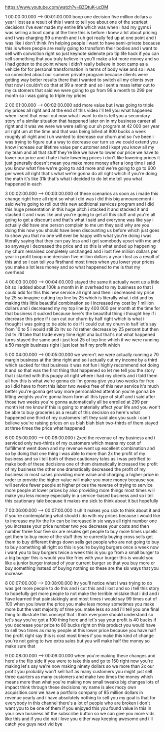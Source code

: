 https://www.youtube.com/watch?v=BZQtuK-ucDM

1 00:00:00.000 --\> 00:01:00.000 boop one decision five million dollars
a year i lost as a result of this i want to tell you about one of the
scariest decisions i've ever made my entire life which was when i had my
gyms i was selling a boot camp at the time this is before i knew a lot
about pricing and i was charging 99 a month and i uh got really fed up
at one point and i was like i don't think i'm helping people i want to
have semi-private because this is where people are really going to
transform their bodies and i want to sell with conviction right so just
keynote sidenote pro tip life hack if you can sell something that you
truly believe in you'll make a lot more money and so i had gotten to the
point where i didn't really believe in boot camp as a vehicle for for
personal transformation in terms of body wise and so i was so convicted
about our summer private program because clients were getting way better
results there that i wanted to switch all my clients over that now i
couldn't do that at 99 a month and so i sent a mass letter out to my
customers that said we were going to go from 99 a month to 299 per month
so i was going to triple my prices

2 00:01:00.000 --\> 00:02:00.000 add more value but i was going to
triple my prices all right and at the end of this video i'll tell you
what happened when i sent that email out now what i want to do is tell
you a secondary story of a similar situation that happened later on in
my business career all right and it was we were we were selling our uh
program at 42 000 per year all right um at the time and that was being
billed at 800 bucks a week roughly all right and i uh wanted to decrease
our churn and so i've been i was trying to figure out a way to decrease
our turn so we could extend you know increase our lifetime value per
customer and i kept you know all my my team and all that stuff they're
like we have to lower our price we have to lower our price and i hate i
hate lowering prices i don't like lowering prices it just generally
doesn't mean you make more money after a long time i said you know what
fine we're going to add more and we're going to go to 600 per week all
right that's what we're gonna do all right which if you're doing the
math it's like 31k that's what i decided to do let me tell you what
happened in each

3 00:02:00.000 --\> 00:03:00.000 of these scenarios as soon as i made
this change right here all right so what i did was i did this big
announcement i said we're going to roll out this new additional services
program and i did this huge presentation in this huge pitch i stacked it
and stacked it and stacked it and i was like and you're going to get all
this stuff and you're all going to get a discount and that's what i said
and everyone was like yay i actually did have one person complain to me
um they said why are you doing this now you should have been discounting
us before which just goes to show you that no one will ever be happy
with what you're doing i was literally saying that they can pay less and
i got somebody upset with me and so anyways i decreased the price and so
this is what ended up happening my churn remained completely unchanged
and i lost five million dollars per year in profit boop one decision
five million dollars a year i lost as a result of this and so i can tell
you firsthand most times when you lower your prices you make a lot less
money and so what happened to me is that my overhead

4 00:03:00.000 --\> 00:04:00.000 stayed the same it actually went up a
little bit so i added about 100k a month in in overhead to my business
so that i could add for this this new service all right and then i
decreased my price by 25 so imagine cutting top line by 25 which is
literally what i did and by making this little beautiful combination so
i increased my cost by 1 million dollars and i decreased my my top line
by 400 000 per month at the time for that business it sucked because
here's the beautiful thing i thought hey if i decrease this price if i
can cut our churn by half right which is what i thought i was going to
be able to do if i could cut my churn in half let's say from 10 to 5 i
would still 2x ltv so i'd rather decrease by 25 percent but then 2xl tv
i'll take that trade every time right aha but that's not what happened
turns stayed the same and i just lost 25 of top line which if we were
running a 50 margin business right i just lost half my profit which

5 00:04:00.000 --\> 00:05:00.000 we weren't we were actually running a
70 margin business at the time right and so i actually cut my income by
a third which sucked for that business it was not fun i highly recommend
not doing it and so that was the first thing that happened so let me
tell you the story that i started with this puppy all right where i had
my clients and i told them all hey this is what we're gonna do i'm gonna
give you two weeks for free so i did have to front this labor two weeks
free of this new service it's much better you're gonna get way more
personalized attention you're gonna be lifting weights you're gonna
learn form all this type of stuff and i said after those two weeks
you're gonna automatically all be enrolled at 299 per month let me know
if this is going to materially affect your life and you won't be able to
buy groceries as a result of this decision so here's what happened one
third of my customers left they said alex you suck i can't believe
you're raising prices on us blah blah blah two-thirds of them stayed at
three times the price what happened

6 00:05:00.000 --\> 00:06:00.000 i 2xed the revenue of my business and i
serviced only two-thirds of my customers which means my cost of
fulfillment went down and my revenue went up excellent combination and
so by doing that one thing i was able to more than 2x the profit of my
business and so i tell both of these cautionary tales as i was petrified
to make both of these decisions one of them dramatically increased the
profit of my business the other one dramatically decreased the profit of
my business in most cases providing more value and charging a higher
price in order to provide the higher value will make you more money
because you will service fewer people at higher prices the reverse of
trying to service more people at lower prices by also providing more
things most times will make you less money especially in a service-based
business and so i tell this cautionary tale because it makes me sick to
think about it but hopefully

7 00:06:00.000 --\> 00:07:00.000 it uh it makes you sick to think about
it and if you're contemplating what should i do with my prices because i
would like to increase my ltv the ltv can be increased in six ways all
right number one you increase your price number two you decrease your
costs and then number three four five six are resales get people to buy
more times upsells get them to buy more of the stuff they're currently
buying cross sells get them to buy different things down sells get
people who are not going to buy to buy something all right so this is
you're buying burgers once a week now i want you to buy burgers twice a
week this is you go from a small burger to a big burger this is would
you like fries with your burger this is would you like a junior burger
instead of your current burger so that you buy more or buy something
instead of buying nothing so these are the six ways that you increase

8 00:07:00.000 --\> 00:08:00.000 ltv you'll notice what i was trying to
do was get more people to do this and i cut this and i lost and so i
tell this story to hopefully get more people to not make the terrible
mistake that i did and i have learned that painstakingly and most times
i would say 99 times out of 100 when you lower the price you make less
money sometimes you make more but the vast majority of time you make
less so and i'll tell you one final thing to illustrate this concept
that i think everyone should understand so let's say you've got a 100
thing here and let's say your profit is 40 bucks if you decrease your
price to 80 bucks right on this product you would have to sell two times
as many people at this lower price because you have half the profit
right say this is cost most times if you make this kind of change you're
not going to two extra sales but you will make half the money so make
sure that

9 00:08:00.000 --\> 00:09:00.000 when you're making these changes and
here's the flip side if you were to take this and go to 150 right now
you're making let's say we're now making ninety dollars so we more than
2x our profit you probably won't sell half as many customers you might
just sell three quarters as many customers and make two times the money
which means more than what you're making now small tweaks big changes
lots of impact think through these decisions my name is alex mozy own
acquisition.com we have a portfolio company of 85 million dollars in
revenue yearly and i have absolutely nothing to sell you my goal is that
for everybody in this channel there's a lot of people who are broken i
don't want you to be one of them if you enjoyed this you found value in
this in your own business hit the subscribe button so we can give you
more vids like this and if you did not i love you either way keeping
awesome and i'll catch you guys next vid bye
